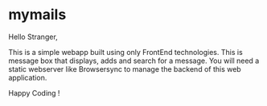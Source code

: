 # mymails

Hello Stranger, 

This is a simple webapp built using only FrontEnd technologies. 
This is message box that displays, adds and search for a message. 
You will need a static webserver like Browsersync to manage the backend of this web application. 

Happy Coding ! 

